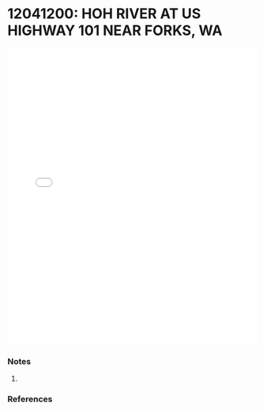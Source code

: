 # 12041200: HOH RIVER AT US HIGHWAY 101 NEAR FORKS, WA

<iframe src="/distribution_estimation/_static/stations/12041200_fdc.html" width="100%" height="600" frameborder="0"></iframe>

### Notes
1. 

### References

